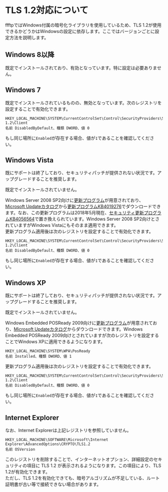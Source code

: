 # TLS 1.2対応について
ffftpではWindows付属の暗号化ライブラリを使用しているため、TLS 1.2が使用できるかどうかはWindowsの設定に依存します。ここではバージョンごとに設定方法を説明します。

## Windows 8以降
既定でインストールされており、有効となっています。特に設定は必要ありません。


## Windows 7
既定でインストールされているものの、無効となっています。次のレジストリを設定することで有効化できます。
```
HKEY_LOCAL_MACHINE\SYSTEM\CurrentControlSet\Control\SecurityProviders\SCHANNEL\Protocols\TLS 1.2\Client
名前 DisabledByDefault、種類 DWORD、値 0
```
もし同じ場所に`Enabled`が存在する場合、値が`1`であることを確認してください。


## Windows Vista
既にサポートは終了しており、セキュリティパッチが提供されない状況です。アップグレードすることを推奨します。

既定でインストールされていません。

Windows Server 2008 SP2向けに[更新プログラム](https://support.microsoft.com/en-us/help/4019276/update-to-add-support-for-tls-1-1-and-tls-1-2-in-windows)が用意されており、[Microsoft Updateカタログ](https://www.catalog.update.microsoft.com/)から[更新プログラムKB4019276](https://www.catalog.update.microsoft.com/Search.aspx?q=KB4019276)でダウンロードできます。なお、この更新プログラムは2018年5月現在、[セキュリティ更新プログラムKB4056564](https://www.catalog.update.microsoft.com/Search.aspx?q=KB4056564)で置き換えられています。Windows Server 2008 SP2向けとされていますがWindows Vistaにもそのまま適用できます。  
更新プログラム適用後は次のレジストリを設定することで有効化できます。
```
HKEY_LOCAL_MACHINE\SYSTEM\CurrentControlSet\Control\SecurityProviders\SCHANNEL\Protocols\TLS 1.2\Client
名前 DisabledByDefault、種類 DWORD、値 0
```
もし同じ場所に`Enabled`が存在する場合、値が`1`であることを確認してください。


## Windows XP
既にサポートは終了しており、セキュリティパッチが提供されない状況です。アップグレードすることを推奨します。

既定でインストールされていません。

Windows Embedded POSReady 2009向けに[更新プログラム](https://support.microsoft.com/en-us/help/4019276/update-to-add-support-for-tls-1-1-and-tls-1-2-in-windows)が用意されており、[Microsoft Updateカタログ](https://www.catalog.update.microsoft.com/Search.aspx?q=KB4019276)からダウンロードできます。Windows Embedded POSReady 2009向けとされていますが次のレジストリを設定することでWindows XPに適用できるようになります。
```
HKEY_LOCAL_MACHINE\SYSTEM\WPA\PosReady
名前 Installed、種類 DWORD、値 1
```
更新プログラム適用後は次のレジストリを設定することで有効化できます。
```
HKEY_LOCAL_MACHINE\SYSTEM\CurrentControlSet\Control\SecurityProviders\SCHANNEL\Protocols\TLS 1.2\Client
名前 DisabledByDefault、種類 DWORD、値 0
```
もし同じ場所に`Enabled`が存在する場合、値が`1`であることを確認してください。


## Internet Explorer
なお、Internet Explorerは上記レジストリを参照していません。
```
HKEY_LOCAL_MACHINE\SOFTWARE\Microsoft\Internet Explorer\AdvancedOptions\CRYPTO\TLS1.2
名前 OSVersion
```
このレジストリを削除することで、インターネットオプション、詳細設定のセキュリティの項目に TLS 1.2 が表示されるようになります。この項目により、TLS 1.2が有効化できます。  
ただし、TLS 1.2を有効化できても、暗号アルゴリズムが不足している、ルート証明書が古い等で接続できない場合があります。